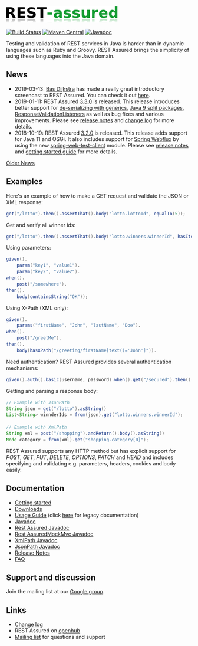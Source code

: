 ![REST Assured](rest-assured-logo-green.png)

[![Build Status](https://travis-ci.org/rest-assured/rest-assured.svg)](https://travis-ci.org/rest-assured/rest-assured)
[![Maven Central](https://maven-badges.herokuapp.com/maven-central/io.rest-assured/rest-assured/badge.svg)](https://maven-badges.herokuapp.com/maven-central/io.rest-assured/rest-assured)
[![Javadoc](https://javadoc-badge.appspot.com/io.rest-assured/rest-assured.svg)](http://www.javadoc.io/doc/io.rest-assured/rest-assured)


Testing and validation of REST services in Java is harder than in dynamic languages 
such as Ruby and Groovy. REST Assured brings the simplicity of using these 
languages into the Java domain.


## News 
* 2019-03-13: [Bas Dijkstra](https://twitter.com/_basdijkstra) has made a really great introductory screencast to REST Assured. You can check it out [here](https://testautomationu.applitools.com/automating-your-api-tests-with-rest-assured/).
* 2019-01-11: REST Assured [3.3.0](http://dl.bintray.com/johanhaleby/generic/rest-assured-3.3.0-dist.zip) is released. This release introduces better support for [de-serializing with generics](https://github.com/rest-assured/rest-assured/wiki/Usage#deserialization-with-generics), [Java 9 split packages](https://github.com/rest-assured/rest-assured/wiki/GettingStarted#java-9), [ResponseValidationListeners](https://github.com/rest-assured/rest-assured/wiki/Usage#failure-config) as well as bug fixes and various improvements. Please see [release notes](https://github.com/rest-assured/rest-assured/wiki/ReleaseNotes33) and [change log](https://raw.githubusercontent.com/rest-assured/rest-assured/master/changelog.txt) for more details.
* 2018-10-19: REST Assured [3.2.0](http://dl.bintray.com/johanhaleby/generic/rest-assured-3.2.0-dist.zip) is released. This release adds support for Java 11 and OSGi. It also includes support for [Spring Webflux](https://docs.spring.io/spring/docs/current/spring-framework-reference/web-reactive.html) by using the new [spring-web-test-client](https://github.com/rest-assured/rest-assured/wiki/Usage#spring-web-test-client-module) module. Please see [release notes](https://github.com/rest-assured/rest-assured/wiki/ReleaseNotes32) and [getting started guide](https://github.com/rest-assured/rest-assured/wiki/GettingStarted) for more details.

[Older News](https://github.com/rest-assured/rest-assured/wiki/OldNews)


## Examples
Here's an example of how to make a GET request and validate the JSON or XML response:

```java
get("/lotto").then().assertThat().body("lotto.lottoId", equalTo(5));
```

Get and verify all winner ids:

```java
get("/lotto").then().assertThat().body("lotto.winners.winnerId", hasItems(23, 54));
```

Using parameters:

```java
given().
    param("key1", "value1").
    param("key2", "value2").
when().
    post("/somewhere").
then().
    body(containsString("OK"));
```

Using X-Path (XML only):

```java
given().
    params("firstName", "John", "lastName", "Doe").
when().
    post("/greetMe").
then().
    body(hasXPath("/greeting/firstName[text()='John']")).
```

Need authentication? REST Assured provides several authentication mechanisms:

```java
given().auth().basic(username, password).when().get("/secured").then().statusCode(200);
```

Getting and parsing a response body:

```java
// Example with JsonPath
String json = get("/lotto").asString()
List<String> winnderIds = from(json).get("lotto.winners.winnerId");
    
// Example with XmlPath
String xml = post("/shopping").andReturn().body().asString()
Node category = from(xml).get("shopping.category[0]");
```

REST Assured supports any HTTP method but has explicit support for *POST*, *GET*, *PUT*, *DELETE*, *OPTIONS*, *PATCH* and *HEAD* and includes specifying and validating e.g. parameters, headers, cookies and body easily.


## Documentation

* [Getting started](https://github.com/rest-assured/rest-assured/wiki/GettingStarted)
* [Downloads](https://github.com/rest-assured/rest-assured/wiki/Downloads)
* [Usage Guide](https://github.com/rest-assured/rest-assured/wiki/Usage) (click [here](https://github.com/rest-assured/rest-assured/wiki/Usage_Legacy) for legacy documentation)
* [Javadoc](http://www.javadoc.io/doc/io.rest-assured/rest-assured/3.3.0)
* [Rest Assured Javadoc](http://static.javadoc.io/io.rest-assured/rest-assured/3.3.0/io/restassured/RestAssured.html)
* [Rest AssuredMockMvc Javadoc](http://static.javadoc.io/io.rest-assured/spring-mock-mvc/3.1.1/io/restassured/module/mockmvc/RestAssuredMockMvc.html)
* [XmlPath Javadoc](http://static.javadoc.io/io.rest-assured/xml-path/3.3.0/io/restassured/path/xml/XmlPath.html)
* [JsonPath Javadoc](http://static.javadoc.io/io.rest-assured/json-path/3.3.0/io/restassured/path/json/JsonPath.html)
* [Release Notes](https://github.com/rest-assured/rest-assured/wiki/ReleaseNotes)
* [FAQ](https://github.com/rest-assured/rest-assured/wiki/FAQ)

## Support and discussion
Join the mailing list at our [Google group](http://groups.google.com/group/rest-assured). 

## Links
* [Change log](https://github.com/rest-assured/rest-assured/raw/master/changelog.txt)
* REST Assured on [openhub](https://www.openhub.net/p/rest-assured)
* [Mailing list](http://groups.google.com/group/rest-assured) for questions and support
